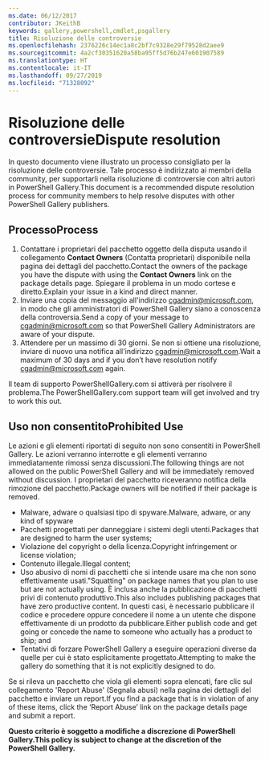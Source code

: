```yaml
---
ms.date: 06/12/2017
contributor: JKeithB
keywords: gallery,powershell,cmdlet,psgallery
title: Risoluzione delle controversie
ms.openlocfilehash: 2376226c14ec1a8c2bf7c9328e29f79528d2aee9
ms.sourcegitcommit: 4a2cf30351620a58ba95ff5d76b247e601907589
ms.translationtype: HT
ms.contentlocale: it-IT
ms.lasthandoff: 09/27/2019
ms.locfileid: "71328092"
---
```

# <a name="dispute-resolution"></a><span data-ttu-id="400a5-103">Risoluzione delle controversie</span><span class="sxs-lookup"><span data-stu-id="400a5-103">Dispute resolution</span></span>

<span data-ttu-id="400a5-104">In questo documento viene illustrato un processo consigliato per la risoluzione delle controversie. Tale processo è indirizzato ai membri della community, per supportarli nella risoluzione di controversie con altri autori in PowerShell Gallery.</span><span class="sxs-lookup"><span data-stu-id="400a5-104">This document is a recommended dispute resolution process for community members to help resolve disputes with other PowerShell Gallery publishers.</span></span>

## <a name="process"></a><span data-ttu-id="400a5-105">Processo</span><span class="sxs-lookup"><span data-stu-id="400a5-105">Process</span></span>

1. <span data-ttu-id="400a5-106">Contattare i proprietari del pacchetto oggetto della disputa usando il collegamento **Contact Owners** (Contatta proprietari) disponibile nella pagina dei dettagli del pacchetto.</span><span class="sxs-lookup"><span data-stu-id="400a5-106">Contact the owners of the package you have the dispute with using the **Contact Owners** link on the package details page.</span></span>
   <span data-ttu-id="400a5-107">Spiegare il problema in un modo cortese e diretto.</span><span class="sxs-lookup"><span data-stu-id="400a5-107">Explain your issue in a kind and direct manner.</span></span>
2. <span data-ttu-id="400a5-108">Inviare una copia del messaggio all'indirizzo [cgadmin@microsoft.com](mailto:cgadmin@microsoft.com), in modo che gli amministratori di PowerShell Gallery siano a conoscenza della controversia.</span><span class="sxs-lookup"><span data-stu-id="400a5-108">Send a copy of your message to [cgadmin@microsoft.com](mailto:cgadmin@microsoft.com) so that PowerShell Gallery Administrators are aware of your dispute.</span></span>
3. <span data-ttu-id="400a5-109">Attendere per un massimo di 30 giorni. Se non si ottiene una risoluzione, inviare di nuovo una notifica all'indirizzo [cgadmin@microsoft.com](mailto:cgadmin@microsoft.com).</span><span class="sxs-lookup"><span data-stu-id="400a5-109">Wait a maximum of 30 days and if you don’t have resolution notify [cgadmin@microsoft.com](mailto:cgadmin@microsoft.com) again.</span></span>

<span data-ttu-id="400a5-110">Il team di supporto PowerShellGallery.com si attiverà per risolvere il problema.</span><span class="sxs-lookup"><span data-stu-id="400a5-110">The PowerShellGallery.com support team will get involved and try to work this out.</span></span>

## <a name="prohibited-use"></a><span data-ttu-id="400a5-111">Uso non consentito</span><span class="sxs-lookup"><span data-stu-id="400a5-111">Prohibited Use</span></span>

<span data-ttu-id="400a5-112">Le azioni e gli elementi riportati di seguito non sono consentiti in PowerShell Gallery. Le azioni verranno interrotte e gli elementi verranno immediatamente rimossi senza discussioni.</span><span class="sxs-lookup"><span data-stu-id="400a5-112">The following things are not allowed on the public PowerShell Gallery and will be immediately removed without discussion.</span></span>  <span data-ttu-id="400a5-113">I proprietari del pacchetto riceveranno notifica della rimozione del pacchetto.</span><span class="sxs-lookup"><span data-stu-id="400a5-113">Package owners will be notified if their package is removed.</span></span>

- <span data-ttu-id="400a5-114">Malware, adware o qualsiasi tipo di spyware.</span><span class="sxs-lookup"><span data-stu-id="400a5-114">Malware, adware, or any kind of spyware</span></span>
- <span data-ttu-id="400a5-115">Pacchetti progettati per danneggiare i sistemi degli utenti.</span><span class="sxs-lookup"><span data-stu-id="400a5-115">Packages that are designed to harm the user systems;</span></span>
- <span data-ttu-id="400a5-116">Violazione del copyright o della licenza.</span><span class="sxs-lookup"><span data-stu-id="400a5-116">Copyright infringement or license violation;</span></span>
- <span data-ttu-id="400a5-117">Contenuto illegale.</span><span class="sxs-lookup"><span data-stu-id="400a5-117">Illegal content;</span></span>
- <span data-ttu-id="400a5-118">Uso abusivo di nomi di pacchetti che si intende usare ma che non sono effettivamente usati.</span><span class="sxs-lookup"><span data-stu-id="400a5-118">"Squatting" on package names that you plan to use but are not actually using.</span></span> <span data-ttu-id="400a5-119">È inclusa anche la pubblicazione di pacchetti privi di contenuto produttivo.</span><span class="sxs-lookup"><span data-stu-id="400a5-119">This also includes publishing packages that have zero productive content.</span></span>
  <span data-ttu-id="400a5-120">In questi casi, è necessario pubblicare il codice e procedere oppure concedere il nome a un utente che dispone effettivamente di un prodotto da pubblicare.</span><span class="sxs-lookup"><span data-stu-id="400a5-120">Either publish code and get going or concede the name to someone who actually has a product to ship; and</span></span>
- <span data-ttu-id="400a5-121">Tentativi di forzare PowerShell Gallery a eseguire operazioni diverse da quelle per cui è stato esplicitamente progettato.</span><span class="sxs-lookup"><span data-stu-id="400a5-121">Attempting to make the gallery do something that it is not explicitly designed to do.</span></span>

<span data-ttu-id="400a5-122">Se si rileva un pacchetto che viola gli elementi sopra elencati, fare clic sul collegamento 'Report Abuse' (Segnala abusi) nella pagina dei dettagli del pacchetto e inviare un report.</span><span class="sxs-lookup"><span data-stu-id="400a5-122">If you find a package that is in violation of any of these items, click the ‘Report Abuse’ link on the package details page and submit a report.</span></span>

<span data-ttu-id="400a5-123">**Questo criterio è soggetto a modifiche a discrezione di PowerShell Gallery.**</span><span class="sxs-lookup"><span data-stu-id="400a5-123">**This policy is subject to change at the discretion of the PowerShell Gallery.**</span></span>
